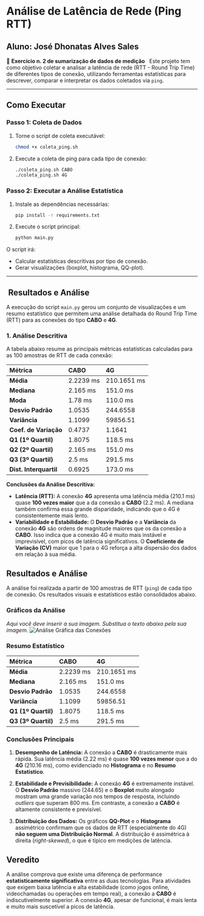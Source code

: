 # Análise de Latência de Rede (Ping RTT)
## Aluno: José Dhonatas Alves Sales

📘 **Exercício n. 2 de sumarização de dados de medição**  
Este projeto tem como objetivo coletar e analisar a latência de rede (RTT - Round Trip Time) de diferentes tipos de conexão, utilizando ferramentas estatísticas para descrever, comparar e interpretar os dados coletados via `ping`.

---

## Como Executar

### Passo 1: Coleta de Dados

1. Torne o script de coleta executável:
    ```bash
    chmod +x coleta_ping.sh
    ```

2. Execute a coleta de ping para cada tipo de conexão:
    ```bash
    ./coleta_ping.sh CABO
    ./coleta_ping.sh 4G
    ```



### Passo 2: Executar a Análise Estatística

1. Instale as dependências necessárias:
    ```bash
    pip install -r requirements.txt
    ```
  

2. Execute o script principal:
    ```bash
    python main.py
    ```


O script irá:

* Calcular estatísticas descritivas por tipo de conexão.
* Gerar visualizações (boxplot, histograma, QQ-plot).

---

##  Resultados e Análise

A execução do script `main.py` gerou um conjunto de visualizações e um resumo estatístico que permitem uma análise detalhada do Round Trip Time (RTT) para as conexões do tipo **CABO** e **4G**.

### 1. Análise Descritiva

A tabela abaixo resume as principais métricas estatísticas calculadas para as 100 amostras de RTT de cada conexão:

| Métrica | CABO | 4G |
| :--- | :--- | :--- |
| **Média** | 2.2239 ms | 210.1651 ms |
| **Mediana** | 2.165 ms | 151.0 ms |
| **Moda** | 1.78 ms | 110.0 ms |
| **Desvio Padrão** | 1.0535 | 244.6558 |
| **Variância** | 1.1099 | 59856.51 |
| **Coef. de Variação**| 0.4737 | 1.1641 |
| **Q1 (1º Quartil)** | 1.8075 | 118.5 ms |
| **Q2 (2º Quartil)** | 2.165 ms | 151.0 ms |
| **Q3 (3º Quartil)** | 2.5 ms | 291.5 ms |
| **Dist. Interquartil**| 0.6925 | 173.0 ms |

**Conclusões da Análise Descritiva:**

* **Latência (RTT):** A conexão **4G** apresenta uma latência média (210.1 ms) quase **100 vezes maior** que a da conexão a **CABO** (2.2 ms). A mediana também confirma essa grande disparidade, indicando que o 4G é consistentemente mais lento.
* **Variabilidade e Estabilidade:** O **Desvio Padrão** e a **Variância** da conexão **4G** são ordens de magnitude maiores que os da conexão a **CABO**. Isso indica que a conexão 4G é muito mais instável e imprevisível, com picos de latência significativos. O **Coeficiente de Variação (CV)** maior que 1 para o 4G reforça a alta dispersão dos dados em relação à sua média.

## Resultados e Análise

A análise foi realizada a partir de 100 amostras de RTT (`ping`) de cada tipo de conexão. Os resultados visuais e estatísticos estão consolidados abaixo.

### Gráficos da Análise
*Aqui você deve inserir a sua imagem. Substitua o texto abaixo pela sua imagem.*
![Análise Gráfica das Conexões](URL_DA_SUA_IMAGEM_AQUI.png)

### Resumo Estatístico

| Métrica | CABO | 4G |
| :--- | :--- | :--- |
| **Média** | 2.2239 ms | 210.1651 ms |
| **Mediana** | 2.165 ms | 151.0 ms |
| **Desvio Padrão** | 1.0535 | 244.6558 |
| **Variância** | 1.1099 | 59856.51 |
| **Q1 (1º Quartil)**| 1.8075 | 118.5 ms |
| **Q3 (3º Quartil)**| 2.5 ms | 291.5 ms |

### Conclusões Principais

1.  **Desempenho de Latência:** A conexão a **CABO** é drasticamente mais rápida. Sua latência média (2.22 ms) é quase **100 vezes menor** que a do **4G** (210.16 ms), como evidenciado no **Histograma** e no **Resumo Estatístico**.

2.  **Estabilidade e Previsibilidade:** A conexão **4G** é extremamente instável. O **Desvio Padrão** massivo (244.65) e o **Boxplot** muito alongado mostram uma grande variação nos tempos de resposta, incluindo *outliers* que superam 800 ms. Em contraste, a conexão a **CABO** é altamente consistente e previsível.

3.  **Distribuição dos Dados:** Os gráficos **QQ-Plot** e o **Histograma** assimétrico confirmam que os dados de RTT (especialmente do 4G) **não seguem uma Distribuição Normal**. A distribuição é assimétrica à direita (*right-skewed*), o que é típico em medições de latência.

## Veredito

A análise comprova que existe uma diferença de performance **estatisticamente significativa** entre as duas tecnologias. Para atividades que exigem baixa latência e alta estabilidade (como jogos online, videochamadas ou operações em tempo real), a conexão a **CABO** é indiscutivelmente superior. A conexão **4G**, apesar de funcional, é mais lenta e muito mais suscetível a picos de latência.